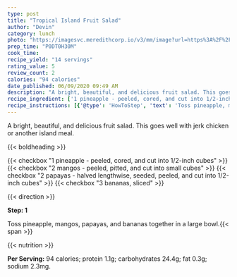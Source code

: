 ```yaml
---
type: post
title: "Tropical Island Fruit Salad"
author: "Devin"
category: lunch
photo: "https://imagesvc.meredithcorp.io/v3/mm/image?url=https%3A%2F%2Fimages.media-allrecipes.com%2Fuserphotos%2F876301.jpg"
prep_time: "P0DT0H30M"
cook_time: 
recipe_yield: "14 servings"
rating_value: 5
review_count: 2
calories: "94 calories"
date_published: 06/09/2020 09:49 AM
description: "A bright, beautiful, and delicious fruit salad. This goes well with jerk chicken or another island meal."
recipe_ingredient: ['1 pineapple - peeled, cored, and cut into 1/2-inch cubes', '2 mangos - peeled, pitted, and cut into small cubes', '2 papayas - halved lengthwise, seeded, peeled, and cut into 1/2-inch cubes', '3 bananas, sliced']
recipe_instructions: [{'@type': 'HowToStep', 'text': 'Toss pineapple, mangos, papayas, and bananas together in a large bowl.\n'}]
---
```


A bright, beautiful, and delicious fruit salad. This goes well with jerk chicken or another island meal. 

{{< boldheading >}}

{{< checkbox "1  pineapple - peeled, cored, and cut into 1/2-inch cubes" >}}
{{< checkbox "2  mangos - peeled, pitted, and cut into small cubes" >}}
{{< checkbox "2  papayas - halved lengthwise, seeded, peeled, and cut into 1/2-inch cubes" >}}
{{< checkbox "3  bananas, sliced" >}}


{{< direction >}}

**Step: 1**

Toss pineapple, mangos, papayas, and bananas together in a large bowl.{{< span >}}

{{< nutrition >}}

**Per Serving:** 94 calories; protein 1.1g; carbohydrates 24.4g; fat 0.3g; sodium 2.3mg.